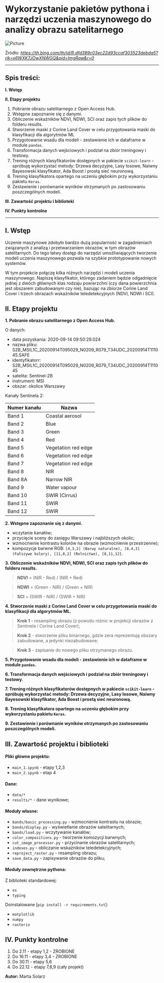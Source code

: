 # Wykorzystanie pakietów pythona i narzędzi uczenia maszynowego do analizy obrazu satelitarnego

![Picture](https://th.bing.com/th/id/R.dfd389c03ec22d93ccaf303523debda5?rik=x6WXK7JOwXNWGQ&pid=ImgRaw&r=0)

Źródło: *https://th.bing.com/th/id/R.dfd389c03ec22d93ccaf303523debda5?rik=x6WXK7JOwXNWGQ&pid=ImgRaw&r=0*

----------------------------------------------------------------------------------------------------------------------------------------------------------------------

## Spis treści: ##
**I. Wstęp**

**II. Etapy projektu**

1. Pobranie obrazu satelitarnego z Open Access Hub.
2. Wstępne zapoznanie się z danymi.
3. Obliczenie wskaźników NDVI, NDWI, SCI oraz zapis tych plików do folderu results.
4. Stworzenie maski z Corine Land Cover w celu przygotowania maski do klasyfikacji dla algorytmów ML
5. Przygotowanie wsadu dla modeli - zestawienie ich w dataframe w module ```pandas```.
6. Transformacja danych wejściowych i podział na zbiór treningowy i testowy.
7. Trening różnych klasyfikatorów dostępnych w pakiecie ```scikit-learn``` - spróbuję wykorzystać metody: Drzewa decyzyjne, Lasy losowe, Naiwny Bayesowski klasyfikator, Ada Boost i prostą sieć neuronową.
8. Trening klasyfikatora opartego na uczeniu głębokim przy wykorzystaniu pakietu ```Keras```.
9. Zestawienie i porównanie wyników otrzymanych po zastosowaniu poszczególnych modeli.

**III. Zawartość projektu i biblioteki**

**IV. Punkty kontrolne**

----------------------------------------------------------------------------------------------------------------------------------------------------------------------

## I. Wstęp

Uczenie maszynowe zdobyło bardzo dużą popularność w zagadnieniach związanych z analizą i przetwarzaniem obrazów, w tym obrazów satelitarnych. Do tego łatwy dostęp do narzędzi umożliwiających tworzenie modeli uczenia maszynowego pozwala na szybkie prototypowanie nowych systemów.

W tym projekcie połączę kilka różnych narzędzi i modeli uczenia maszynowego. Napiszę klasyfikator, którego zadaniem będzie odgadnięcie jednej z dwóch głównych klas rodzaju powierzchni (czy dana powierzchnia jest obszarem zabudowanym czy nie), bazując na zbiorze Corine Land Cover i trzech obrazach wskaźników teledetekcyjnych (NDVI, NDWI i SCI).

## II. Etapy projektu

**1. Pobranie obrazu satelitarnego z Open Access Hub.**

O danych: 

- data pozyskania: 2020-09-14 09:50:29.024
- nazwa pliku: S2B_MSIL1C_20200914T095029_N0209_R079_T34UDC_20200914T111045.SAFE
- identyfikatorr: S2B_MSIL1C_20200914T095029_N0209_R079_T34UDC_20200914T111045
- satelita: Sentinel-2B
- instrument: MSI
- obszar: okolice Warszawy

Kanały Sentinela 2:

| Numer kanału | Nazwa |
|--------------|-------------|
| Band 1 | Coastal aerosol |
| Band 2 | Blue	|
| Band 3 | Green |
| Band 4 | Red |
| Band 5 | Vegetation red edge	|
| Band 6 | Vegetation red edge	|
| Band 7 | Vegetation red edge	|
| Band 8 | NIR	|
| Band 8A | Narrow NIR	|
| Band 9 | Water vapour	|
| Band 10 | SWIR (Cirrus)	|
| Band 11 | SWIR |
| Band 12 | SWIR |

**2. Wstępne zapoznanie się z danymi.**

- wczytanie kanałów;
- przycięcie sceny do zasięgu Warszawy i najbliższych okolic;
- wzmocnienie kontrastu kolorów na obrazie (wzmocnienie przestrzenne);
- kompozycje barwne RGB: 
 ```[4,3,2] (Barwy naturalne), [8,4,3] (Fałszywe kolory), [11,8,2] (Rolnictwo), [8,11,12]```.

**3. Obliczenie wskaźników NDVI, NDWI, SCI oraz zapis tych plików do folderu results.**

> **NDVI** = (NIR - Red) / (NIR + Red)

> **NDWI** = (Green - NIR) / (Green + NIR)

> **SCI** = (SWIR - NIR) / (SWIR + NIR)

**4. Stworzenie maski z Corine Land Cover w celu przygotowania maski do klasyfikacji dla algorytmów ML.**

> **Krok 1** - resampling obrazu (z powodu różnic w projekcji obrazów z Sentinela i Corine Land Cover);

> **Krok 2** - stworzenie pliku binarnego, gdzie zera reprezentują obszary zabudowane, a jedynki niezabudowane;

> **Krok 3** - zapisanie do nowego pliku otrzymanego obrazu.

**5. Przygotowanie wsadu dla modeli - zestawienie ich w dataframe w module ```pandas```.**

**6. Transformacja danych wejściowych i podział na zbiór treningowy i testowy.**

**7. Trening różnych klasyfikatorów dostępnych w pakiecie ```scikit-learn``` - spróbuję wykorzystać metody: Drzewa decyzyjne, Lasy losowe, Naiwny Bayesowski klasyfikator, Ada Boost i prostą sieć neuronową.**

**8. Trening klasyfikatora opartego na uczeniu głębokim przy wykorzystaniu pakietu ```Keras```.**

**9. Zestawienie i porównanie wyników otrzymanych po zastosowaniu poszczególnych modeli.**

## III. Zawartość projektu i biblioteki ##

#### Pliki główne projektu: #### 
- ```main_1.ipynb``` - etapy 1,2,3
- ```main_2.ipynb``` - etap 4

#### Dane: ####
- ```data/*```
- ```results/*``` - dane wynikowe;

#### Moduły własne: ####
- ```bands/basic_processing.py``` - wzmocnienie kontrastu na obrazie;
- ```bands/display.py``` - wyświetlanie obrazów satelitarnych;
- ```bands/load.py``` - wczytywanie kanałów;
- ```color_compositions.py``` - tworzenie komozycji barwnych;
- ```cut_image_processor.py``` - przycinanie obrazów satelitarnych;
- ```indexes.py``` - obliczanie wskaźników teledetekcyjnych;
- ```reproject_raster.py``` - resampling obrazu;
- ```save_data.py``` - zapisywanie obrazów do pliku;

#### Moduły zewnętrzne pythona:

Z biblioteki standardowej:
- ```os```
- ```typing```

Doinstalowane [```pip install -r requirements.txt```]: 
- ```matplotlib```
- ```numpy```
- ```rasterio```

## IV. Punkty kontrolne

1. Do 2.11 - etapy 1,2 - ZROBIONE
2. Do 16.11 - etapy 3,4 - ZROBIONE
3. Do 30.11 - etapy 5,6
4. Do 22.12 - etapy 7,8,9 (cały projekt)

**Autor:** Marta Solarz

